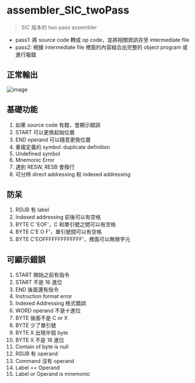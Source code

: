 # assembler_SIC_twoPass
> SIC 版本的 two pass assembler
- pass1: 將 source code 轉成 op code，並將相關資訊存至 intermediate file
- pass2: 根據 intermediate file 裡面的內容組合出完整的 object program 或進行報錯
## 正常輸出
![image](https://github.com/hunglee13/assembler_SIC_twoPass/assets/105621295/32fcddbf-7822-4176-b758-1ccb4dad0c10)
## 基礎功能
1. 如果 source code 有錯，會顯示錯誤
2. START 可以更換起始位置
3. END operand 可以隨意更換位置
4. 重複定義的 symbol: duplicate definition
5. Undefined symbol
6. Mnemonic Error
7. 遇到 RESW, RESB 會換行
8. 可分辨 direct addressing 和 indexed addressing
## 防呆
1. RSUB 有 label
2. Indexed addressing 前後可以有空格
3. BYTE C   'EOF'，C 和單引號之間可以有空格
4. BYTE C'E  O      F'，單引號間可以有空格
5. BYTE C'EOFFFFFFFFFFFFF'，裡面可以無限字元
## 可顯示錯誤
1. START 開始之前有指令
2. START 不是 16 進位
3. END 後面還有指令
4. Instruction format error
5. Indexed Addressing 格式錯誤
6. WORD operand 不是十進位
7. BYTE 後面不是 C or X
8. BYTE 少了單引號
9. BYTE X 出現半個 byte
10. BYTE X 不是 16 進位
11. Contain of byte is null
12. RSUB 有 operand
13. Command 沒有 operand
14. Label == Operand
15. Label or Operand is mnemonic
